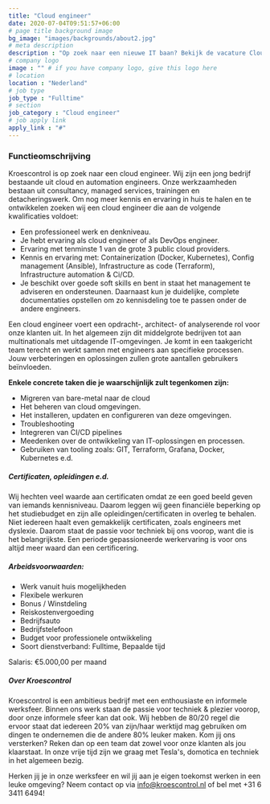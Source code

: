 ```yaml
---
title: "Cloud engineer"
date: 2020-07-04T09:51:57+06:00
# page title background image
bg_image: "images/backgrounds/about2.jpg"
# meta description
description : "Op zoek naar een nieuwe IT baan? Bekijk de vacature Cloud engineer van Kroescontrol. Bekijk welke vacatures er open staan en solliciteer direct!"
# company logo
image : "" # if you have company logo, give this logo here
# location
location : "Nederland"
# job type
job_type : "Fulltime"
# section
job_category : "Cloud engineer"
# job apply link
apply_link : "#"
---
```

### Functieomschrijving
Kroescontrol is op zoek naar een cloud engineer. Wij zijn een jong bedrijf bestaande uit cloud en automation engineers. Onze werkzaamheden bestaan uit consultancy, managed services, trainingen en detacheringswerk. Om nog meer kennis en ervaring in huis te halen en te ontwikkelen zoeken wij een cloud engineer die aan de volgende kwalificaties voldoet:

* Een professioneel werk en denkniveau.
* Je hebt ervaring als cloud engineer of als DevOps engineer.
* Ervaring met tenminste 1 van de grote 3 public cloud providers.
* Kennis en ervaring met: Containerization (Docker, Kubernetes), Config management (Ansible), Infrastructure as code (Terraform), Infrastructure automation & Ci/CD.
* Je beschikt over goede soft skills en bent in staat het management te adviseren en ondersteunen. Daarnaast kun je duidelijke, complete documentaties opstellen om zo kennisdeling toe te passen onder de andere engineers.


Een cloud engineer voert een opdracht-, architect- of analyserende rol voor onze klanten uit. In het algemeen zijn dit middelgrote bedrijven tot aan multinationals met uitdagende IT-omgevingen. Je komt in een taakgericht team terecht en werkt samen met engineers aan specifieke processen. Jouw verbeteringen en oplossingen zullen grote aantallen gebruikers beïnvloeden.

**Enkele concrete taken die je waarschijnlijk zult tegenkomen zijn:**

* Migreren van bare-metal naar de cloud
* Het beheren van cloud omgevingen.
* Het installeren, updaten en configureren van deze omgevingen.
* Troubleshooting
* Integreren van CI/CD pipelines
* Meedenken over de ontwikkeling van IT-oplossingen en processen.
* Gebruiken van tooling zoals: GIT, Terraform, Grafana, Docker, Kubernetes e.d.

##### Certificaten, opleidingen e.d.

Wij hechten veel waarde aan certificaten omdat ze een goed beeld geven van iemands kennisniveau. Daarom leggen wij geen financiële beperking op het studiebudget en zijn alle opleidingen/certificaten in overleg te behalen. Niet iedereen haalt even gemakkelijk certificaten, zoals engineers met dyslexie. Daarom staat de passie voor techniek bij ons voorop, want die is het belangrijkste. Een periode gepassioneerde werkervaring is voor ons altijd meer waard dan een certificering.


##### Arbeidsvoorwaarden:

* Werk vanuit huis mogelijkheden
* Flexibele werkuren
* Bonus / Winstdeling
* Reiskostenvergoeding
* Bedrijfsauto
* Bedrijfstelefoon
* Budget voor professionele ontwikkeling
* Soort dienstverband: Fulltime, Bepaalde tijd

Salaris: €5.000,00 per maand

##### Over Kroescontrol

Kroescontrol is een ambitieus bedrijf met een enthousiaste en informele werksfeer. Binnen ons werk staan de passie voor techniek & plezier voorop, door onze informele sfeer kan dat ook. Wij hebben de 80/20 regel die ervoor staat dat iedereen 20% van zijn/haar werktijd mag gebruiken om dingen te ondernemen die de andere 80% leuker maken. Kom jij ons versterken? Reken dan op een team dat zowel voor onze klanten als jou klaarstaat. In onze vrije tijd zijn we graag met Tesla's, domotica en techniek in het algemeen bezig.

Herken jij je in onze werksfeer en wil jij aan je eigen toekomst werken in een leuke omgeving? Neem contact op via info@kroescontrol.nl of bel met +31 6 3411 6494!
